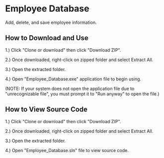 # Employee Database
Add, delete, and save employee information.

## How to Download and Use
1.) Click "Clone or download" then click "Download ZIP".

2.) Once downloaded, right-click on zipped folder and select Extract All.

3.) Open the extracted folder.

4.) Open "Employee_Database.exe" application file to begin using.

(NOTE: If your system does not open the application file due to "unrecognizable file", you must prompt it to "Run anyway" to open the file.)

## How to View Source Code
1.) Click "Clone or download" then click "Download ZIP".

2.) Once downloaded, right-click on zipped folder and select Extract All.

3.) Open the extracted folder.

4.) Open "Employee_Database.sln" file to view source code.
